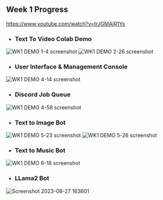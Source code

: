 ## Week 1 Progress

https://www.youtube.com/watch?v=trJGMAjR1Ys

- ### Text To Video Colab Demo
![WK1 DEMO 1-4 screenshot](https://github.com/camenduru/text-to-video-model/assets/54370274/2c38652b-a1b6-481a-ad5b-e5bb41d3331f)
![WK1 DEMO 2-26 screenshot](https://github.com/camenduru/text-to-video-model/assets/54370274/af5a9305-f9e8-450e-8322-3f6a89495533)

- ### User Interface & Management Console
![WK1 DEMO 4-14 screenshot](https://github.com/camenduru/text-to-video-model/assets/54370274/57445b79-7296-4df2-8c69-bad2091c83e3)

- ### Discord Job Queue
![WK1 DEMO 4-58 screenshot](https://github.com/camenduru/text-to-video-model/assets/54370274/e42b83f4-c781-4071-ad80-a5f88d8484c7)

- ### Text to Image Bot
![WK1 DEMO 5-23 screenshot](https://github.com/camenduru/text-to-video-model/assets/54370274/3962e98a-4475-484b-95f1-5451186e6ae4)
![WK1 DEMO 5-26 screenshot](https://github.com/camenduru/text-to-video-model/assets/54370274/436941d3-a676-4e28-8ee8-9b15a31317cc)

- ### Text to Music Bot
![WK1 DEMO 6-18 screenshot](https://github.com/camenduru/text-to-video-model/assets/54370274/5bbd4591-c844-4e94-80b7-6d2e1e921a69)

- ### LLama2 Bot
![Screenshot 2023-08-27 163601](https://github.com/camenduru/text-to-video-model/assets/54370274/4d022ec6-cf1c-4e6a-9683-f1acc5cc9eb7)

